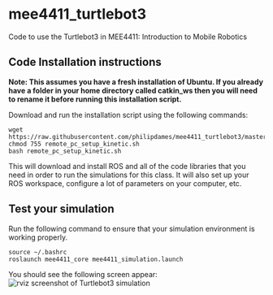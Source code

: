 # mee4411_turtlebot3
Code to use the Turtlebot3 in MEE4411: Introduction to Mobile Robotics

## Code Installation instructions
**Note: This assumes you have a fresh installation of Ubuntu. If you already have a folder in your home directory called catkin_ws then you will need to rename it before running this installation script.**

Download and run the installation script using the following commands:
```
wget https://raw.githubusercontent.com/philipdames/mee4411_turtlebot3/master/remote_pc_setup_kinetic.sh
chmod 755 remote_pc_setup_kinetic.sh
bash remote_pc_setup_kinetic.sh
```    
This will download and install ROS and all of the code libraries that you need in order to run the simulations for this class.
It will also set up your ROS workspace, configure a lot of parameters on your computer, etc.


## Test your simulation
Run the following command to ensure that your simulation environment is working properly. 
```
source ~/.bashrc
roslaunch mee4411_core mee4411_simulation.launch
```
You should see the following screen appear:
![rviz screenshot of Turtlebot3 simulation](https://github.com/philipdames/mee4411_turtlebot3/blob/master/rviz_screenshot.PNG)
